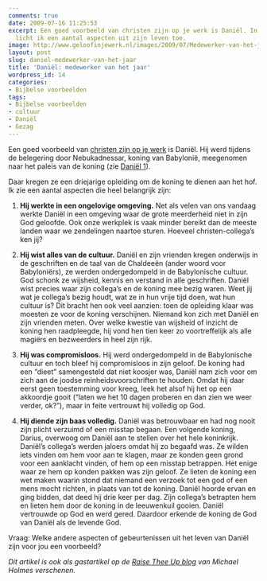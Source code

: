 ```yaml
---
comments: true
date: 2009-07-16 11:25:53
excerpt: Een goed voorbeeld van christen zijn op je werk is Daniël. In dit artikel
  licht ik een aantal aspecten uit zijn leven toe.
image: http://www.geloofinjewerk.nl/images/2009/07/Medewerker-van-het-jaar-300x211.png
layout: post
slug: daniel-medewerker-van-het-jaar
title: 'Daniël: medewerker van het jaar'
wordpress_id: 14
categories:
- Bijbelse voorbeelden
tags:
- Bijbelse voorbeelden
- cultuur
- Daniël
- Gezag
---
```


Een goed voorbeeld van [christen zijn op je werk](http://www.geloofinjewerk.nl/christen-zijn-op-je-werk/) is Daniël. Hij werd tijdens de belegering door Nebukadnessar, koning van Babylonië, meegenomen naar het paleis van de koning (zie [Daniël 1](http://www.biblija.net/biblija.cgi?m=Daniel+1&id18=1&pos=0&l=nl&set=10)). 

Daar kregen ze een driejarige opleiding om de koning te dienen aan het hof. Ik zie een aantal aspecten die heel belangrijk zijn:




	
  1. **Hij werkte in een ongelovige omgeving.** Net als velen van ons vandaag werkte Daniël in een omgeving waar de grote meerderheid niet in zijn God geloofde. Ook onze werkplek is vaak minder bereikt dan de meeste landen waar we zendelingen naartoe sturen. Hoeveel christen-collega’s ken jij?

	
  2. **Hij wist alles van de cultuur.** Daniël en zijn vrienden kregen onderwijs in de geschriften en de taal van de Chaldeeën (ander woord voor Babyloniërs), ze werden ondergedompeld in de Babylonische cultuur. God schonk ze wijsheid, kennis en verstand in alle geschriften. Daniël wist precies waar zijn collega’s en de koning mee bezig waren. Weet jij wat je collega’s bezig houdt, wat ze in hun vrije tijd doen, wat hun cultuur is?
Dit bracht hen ook veel aanzien: toen de opleiding klaar was moesten ze voor de koning verschijnen. Niemand kon zich met Daniël en zijn vrienden meten. Over welke kwestie van wijsheid of inzicht de koning hen raadpleegde, hij vond hen tien keer zo voortreffelijk als alle magiërs en bezweerders in heel zijn rijk.

	
  3. **Hij was compromisloos.** Hij werd ondergedompeld in de Babylonische cultuur en toch bleef hij compromisloos in zijn geloof. De koning had een “dieet” samengesteld dat niet koosjer was, Daniël nam zich voor om zich aan de joodse reinheidsvoorschriften te houden. Omdat hij daar eerst geen toestemming voor kreeg, leek het alsof hij het op een akkoordje gooit (“laten we het 10 dagen proberen en dan zien we weer verder, ok?”), maar in feite vertrouwt hij volledig op God.

	
  4. **Hij diende zijn baas volledig.** Daniël was betrouwbaar en had nog nooit zijn plicht verzuimd of een misstap begaan. Een volgende koning, Darius, overwoog om Daniël aan te stellen over het hele koninkrijk. Daniël’s collega’s werden jaloers omdat hij zo begaafd was. Ze wilden iets vinden om hem voor aan te klagen, maar ze konden geen grond voor een aanklacht vinden, of hem op een misstap betrappen. Het enige waar ze hem op konden pakken was zijn geloof. Ze lieten de koning een wet maken waarin stond dat niemand een verzoek tot een god of een mens mocht richten, in plaats van tot de koning. Daniël hoorde ervan en ging bidden, dat deed hij drie keer per dag. Zijn collega’s betrapten hem en lieten hem door de koning in de leeuwenkuil gooien. Daniël vertrouwde op God en werd gered. Daardoor erkende de koning de God van Daniël als de levende God.



Vraag: Welke andere aspecten of gebeurtenissen uit het leven van Daniël zijn voor jou een voorbeeld?

_Dit artikel is ook als gastartikel op de [Raise Thee Up blog](http://raisetheeup.com/2010/01/03/what-daniel-could-teach-workplace-believers/) van Michael Holmes verschenen._
